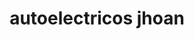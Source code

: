 ---
title: "autoelectricos jhoan"
url: /puerto-la-cruz/autoelectricos-jhoan/
shop: piezas de automóviles
---